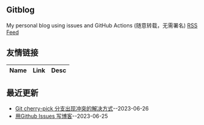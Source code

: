 ## Gitblog
My personal blog using issues and GitHub Actions (随意转载，无需署名)
[RSS Feed](https://raw.githubusercontent.com/imm-o/blog/master/feed.xml)
## 友情链接
| Name | Link | Desc | 
 | ---- | ---- | ---- |
## 最近更新
- [Git cherry-pick 分支出现冲突的解决方式](https://github.com/imm-o/blog/issues/3)--2023-06-26
- [用Github Issues 写博客](https://github.com/imm-o/blog/issues/2)--2023-06-25
